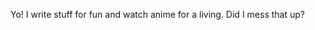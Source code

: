 Yo! I write stuff for fun and watch anime for a living.
Did I mess that up?

<!---
Shiroban/Shiroban is a ✨ special ✨ repository because its `README.md` (this file) appears on your GitHub profile.
You can click the Preview link to take a look at your changes.
--->
